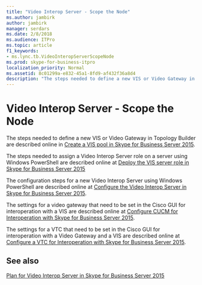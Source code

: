 ```yaml
---
title: "Video Interop Server - Scope the Node"
ms.author: jambirk
author: jambirk
manager: serdars
ms.date: 2/8/2018
ms.audience: ITPro
ms.topic: article
f1_keywords:
- ms.lync.tb.VideoInteropServerScopeNode
ms.prod: skype-for-business-itpro
localization_priority: Normal
ms.assetid: 8c01299a-e832-45a1-8fd9-af432f36a8d4
description: "The steps needed to define a new VIS or Video Gateway in Topology Builder are described online in Create a VIS pool in Skype for Business Server 2015."
---
```


# Video Interop Server - Scope the Node
 
The steps needed to define a new VIS or Video Gateway in Topology Builder are described online in [Create a VIS pool in Skype for Business Server 2015](../../deploy/deploy-video-interop-server/create-a-vis-pool.md).
  
The steps needed to assign a Video Interop Server role on a server using Windows PowerShell are described online at [Deploy the VIS server role in Skype for Business Server 2015](../../deploy/deploy-video-interop-server/deploy-the-vis-server-role.md)
  
The configuration steps for a new Video Interop Server using Windows PowerShell are described online at [Configure the Video Interop Server in Skype for Business Server 2015](../../deploy/deploy-video-interop-server/configure-the-vis.md).
  
 The settings for a video gateway that need to be set in the Cisco GUI for interoperation with a VIS are described online at [Configure CUCM for Interoperation with Skype for Business Server 2015](../../deploy/deploy-video-interop-server/configure-cucm-for-interoperation.md).
  
 The settings for a VTC that need to be set in the Cisco GUI for interoperation with a Video Gateway and a VIS are described online at [Configure a VTC for Interoperation with Skype for Business Server 2015](../../deploy/deploy-video-interop-server/configure-a-vtc-for-interoperation.md).
  
## See also

[Plan for Video Interop Server in Skype for Business Server 2015](../../plan-your-deployment/video-interop-server.md)